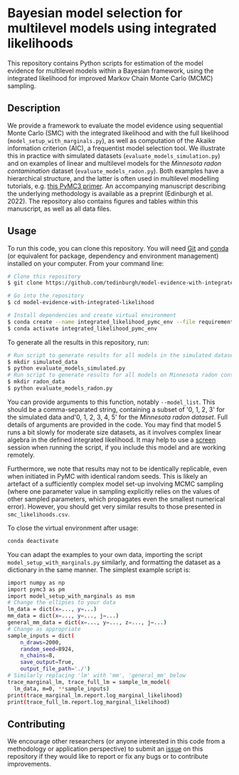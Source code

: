 # Bayesian model selection for multilevel models using integrated likelihoods

This repository contains Python scripts for estimation of the model evidence for 
multilevel models within a Bayesian framework, using the integrated likelihood for 
improved Markov Chain Monte Carlo (MCMC) sampling. 

## Description

We provide a framework to evaluate the model evidence using sequential Monte Carlo 
(SMC) with the integrated likelihood and with the full likelihood 
(`model_setup_with_marginals.py`), as well as computation of the Akaike information 
criterion (AIC), a frequentist model selection tool. We illustrate this in practice 
with simulated datasets (`evaluate_models_simulation.py`)  and on examples of linear
and multilevel models for the *Minnesota radon contamination* dataset 
(`evaluate_models_radon.py`). Both examples have a hierarchical structure, and the 
latter is often used in multilevel modelling tutorials, e.g. 
[this PyMC3 primer](https://docs.pymc.io/en/v3/pymc-examples/examples/case_studies/multilevel_modeling.html). 
An accompanying manuscript describing the underlying methodology is available as a 
preprint (Edinburgh et al. 2022). The repository also contains figures and tables 
within this manuscript, as well as all data files.

## Usage

To run this code, you can clone this repository. You will need [Git](https://git-scm.com) 
and [conda](https://docs.conda.io) (or equivalent for package, dependency and environment 
management) installed on your computer. From your command line:

```bash
# Clone this repository
$ git clone https://github.com/tedinburgh/model-evidence-with-integrated-likelihood

# Go into the repository
$ cd model-evidence-with-integrated-likelihood

# Install dependencies and create virtual environment
$ conda create --name integrated_likelihood_pymc_env --file requirements.txt
$ conda activate integrated_likelihood_pymc_env
```

To generate all the results in this repository, run: 

```bash
# Run script to generate results for all models in the simulated datasets
$ mkdir simulated_data
$ python evaluate_models_simulated.py
# Run script to generate results for all models on Minnesota radon contamination dataset
$ mkdir radon_data
$ python evaluate_models_radon.py
```
You can provide arguments to this function, notably `--model_list`. This should be a comma-separated 
string, containing a subset of '0, 1, 2, 3' for the simulated data and'0, 1, 2, 3, 4, 5' for the 
*Minnesota radon dataset*. Full details of arguments are provided in the code. 
You may find that model 5 runs a bit slowly for moderate size datasets, as it involves complex linear 
algebra in the defined integrated likelihood. It may help to use a 
[screen](https://www.gnu.org/software/screen/manual/screen.html) session when running
the script, if you include this model and are working remotely.

Furthermore, we note that results may not to be identically replicable, even when initiated in PyMC
with identical random seeds. This is likely an artefact of a sufficiently complex model set-up 
involving MCMC sampling (where one parameter value in sampling explicitly relies on the values of other 
sampled parameters, which propagates even the smallest numerical error). However, you should get very 
similar results to those presented in `smc_likelihoods.csv`.

To close the virtual environment after usage:

```bash
conda deactivate
```

You can adapt the examples to your own data, 
importing the script `model_setup_with_marginals.py` similarly, and formatting the dataset 
as a dictionary in the same manner. The simplest example script is:
```bash
import numpy as np
import pymc3 as pm
import model_setup_with_marginals as msm
# Change the ellipses to your data
lm_data = dict(x=..., y=...)
mm_data = dict(x=..., y=..., j=...)
general_mm_data = dict(x=..., y=..., z=..., j=...)
# Change as appropriate
sample_inputs = dict(
    n_draws=2000,
    random_seed=8924,
    n_chains=8,
    save_output=True,
    output_file_path='./')
# Similarly replacing 'lm' with 'mm', 'general_mm' below
trace_marginal_lm, trace_full_lm = sample_lm_model(
  lm_data, m=0, **sample_inputs)
print(trace_marginal_lm.report.log_marginal_likelihood)
print(trace_full_lm.report.log_marginal_likelihood)
```

## Contributing

We encourage other researchers (or anyone interested in this code from a methodology
or application perspective) to submit an 
[issue](https://github.com/tedinburgh/model-evidence-with-marginal/issues) on this
repository if they would like to report or fix any bugs or to contribute improvements.
